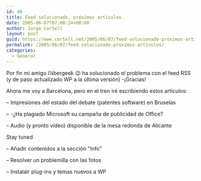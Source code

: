 ```yaml
---
id: 48
title: Feed solucionado, próximos artí­culos
date: 2005-06-07T07:00:24+00:00
author: Jorge Cortell
layout: post
guid: https://www.cortell.net/2005/06/07/feed-solucionado-proximos-articulos/
permalink: /2005/06/07/feed-solucionado-proximos-articulos/
categories:
  - General
---
```

Por fin mi amigo í¼bergeek 😉 ha solucionado el problema con el feed RSS (y de paso actualizado WP a la última versión) -¡Gracias!
  
Ahora me voy a Barcelona, pero en el tren iré escribiendo estos artí­culos:
  
– Impresiones del estado del debate (patentes software) en Bruselas
  
– -¿Ha plagiado Microsoft su campaña de publicidad de Office?
  
– Audio (y pronto ví­deo) disponible de la mesa redonda de Alicante
  
Stay tuned
  
– Añadir contenidos a la sección "Info"
  
– Resolver un problemilla con las fotos
  
– Instalalr plug-ins y temas nuevos a WP